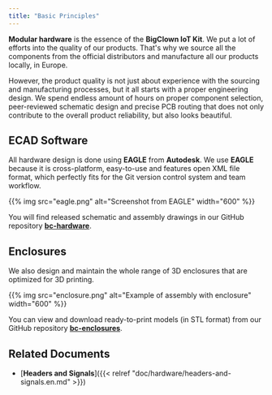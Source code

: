 ```yaml
---
title: "Basic Principles"
---
```


**Modular hardware** is the essence of the **BigClown IoT Kit**. We put a lot of efforts into the quality of our products. That's why we source all the components from the official distributors and manufacture all our products locally, in Europe.

However, the product quality is not just about experience with the sourcing and manufacturing processes, but it all starts with a proper engineering design. We spend endless amount of hours on proper component selection, peer-reviewed schematic design and precise PCB routing that does not only contribute to the overall product reliability, but also looks beautiful.

## ECAD Software

All hardware design is done using **EAGLE** from **Autodesk**. We use **EAGLE** because it is cross-platform, easy-to-use and features open XML file format, which perfectly fits for the Git version control system and team workflow.

{{% img src="eagle.png" alt="Screenshot from EAGLE" width="600" %}}

You will find released schematic and assembly drawings in our GitHub repository [**bc-hardware**](https://github.com/bigclownlabs/bc-hardware).

## Enclosures

We also design and maintain the whole range of 3D enclosures that are optimized for 3D printing.

{{% img src="enclosure.png" alt="Example of assembly with enclosure" width="600" %}}

You can view and download ready-to-print models (in STL format) from our GitHub repository [**bc-enclosures**](https://github.com/bigclownlabs/bc-enclosures).

## Related Documents

* [**Headers and Signals**]({{< relref "doc/hardware/headers-and-signals.en.md" >}})
